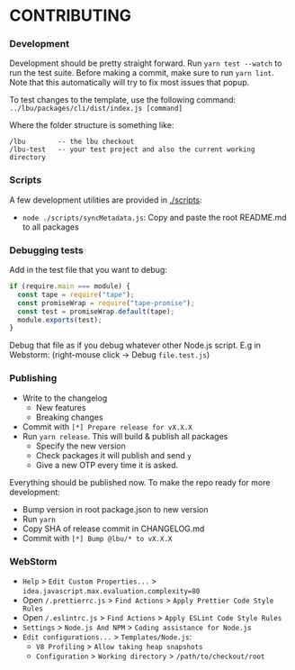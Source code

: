 # CONTRIBUTING

### Development

Development should be pretty straight forward. Run `yarn test --watch` to run
the test suite. Before making a commit, make sure to run `yarn lint`. Note that
this automatically will try to fix most issues that popup.

To test changes to the template, use the following command:
`../lbu/packages/cli/dist/index.js [command]`

Where the folder structure is something like:

```
/lbu        -- the lbu checkout
/lbu-test   -- your test project and also the current working directory
```

### Scripts

A few development utilities are provided in [./scripts](./scripts):

- `node ./scripts/syncMetadata.js`: Copy and paste the root README.md to all
  packages

### Debugging tests

Add in the test file that you want to debug:

```javascript
if (require.main === module) {
  const tape = require("tape");
  const promiseWrap = require("tape-promise");
  const test = promiseWrap.default(tape);
  module.exports(test);
}
```

Debug that file as if you debug whatever other Node.js script. E.g in Webstorm:
(right-mouse click -> Debug `file.test.js`)

### Publishing

- Write to the changelog
  - New features
  - Breaking changes
- Commit with `[*] Prepare release for vX.X.X`
- Run `yarn release`. This will build & publish all packages
  - Specify the new version
  - Check packages it will publish and send `y`
  - Give a new OTP every time it is asked.

Everything should be published now. To make the repo ready for more development:

- Bump version in root package.json to new version
- Run `yarn`
- Copy SHA of release commit in CHANGELOG.md
- Commit with `[*] Bump @lbu/* to vX.X.X`

### WebStorm

- `Help` > `Edit Custom Properties...` >
  `idea.javascript.max.evaluation.complexity=80`
- Open `/.prettierrc.js` > `Find Actions` > `Apply Prettier Code Style Rules`
- Open `/.eslintrc.js` > `Find Actions` > `Apply ESLint Code Style Rules`
- `Settings` > `Node.js And NPM` > `Coding assistance for Node.js`
- `Edit configurations...` > `Templates/Node.js`:
  - `V8 Profiling` > `Allow taking heap snapshots`
  - `Configuration` > `Working directory` > `/path/to/checkout/root`
